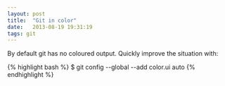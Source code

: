 ```yaml
---
layout: post
title:  "Git in color"
date:   2013-08-19 19:31:19
tags: git
---
```

By default git has no coloured output. Quickly improve the situation with:

{% highlight bash %}
$ git config --global --add color.ui auto
{% endhighlight %}